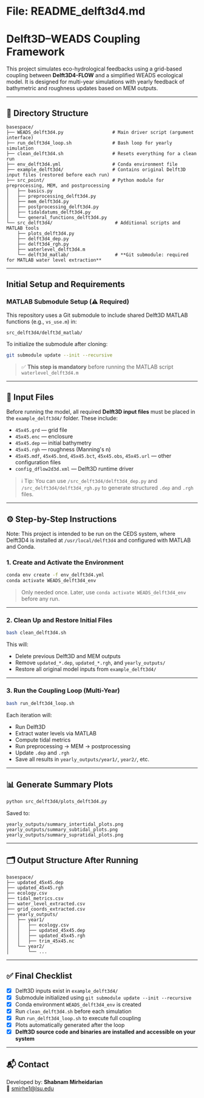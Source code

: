 # File: README_delft3d4.md
# Delft3D–WEADS Coupling Framework

This project simulates eco-hydrological feedbacks using a grid-based coupling between **Delft3D4-FLOW** and a simplified WEADS ecological model. It is designed for multi-year simulations with yearly feedback of bathymetric and roughness updates based on MEM outputs.

---

## 📁 Directory Structure

```
basespace/
├── WEADS_delft3d4.py                  # Main driver script (argument interface)
├── run_delft3d4_loop.sh               # Bash loop for yearly simulation
├── clean_delft3d4.sh                  # Resets everything for a clean run
├── env_delft3d4.yml                   # Conda environment file
├── example_delft3d4/                  # Contains original Delft3D input files (restored before each run)
├── src_point/                         # Python module for preprocessing, MEM, and postprocessing
│   ├── basics.py
│   ├── preprocessing_delft3d4.py
│   ├── mem_delft3d4.py
│   ├── postprocessing_delft3d4.py
│   ├── tidaldatums_delft3d4.py
│   └── general_functions_delft3d4.py
└── src_delft3d4/                       # Additional scripts and MATLAB tools
    ├── plots_delft3d4.py
    ├── delft3d4_dep.py
    ├── delft3d4_rgh.py
    ├── waterlevel_delft3d4.m
    └── delft3d_matlab/                 # **Git submodule: required for MATLAB water level extraction**
```

---

## Initial Setup and Requirements

### MATLAB Submodule Setup (⚠️ Required)
This repository uses a Git submodule to include shared Delft3D MATLAB functions (e.g., `vs_use.m`) in:

```
src_delft3d4/delft3d_matlab/
```

To initialize the submodule after cloning:

```bash
git submodule update --init --recursive
```

> ✅ **This step is mandatory** before running the MATLAB script `waterlevel_delft3d4.m`

---

## 🧩 Input Files

Before running the model, all required **Delft3D input files** must be placed in the `example_delft3d4/` folder. These include:

- `45x45.grd` — grid file
- `45x45.enc` — enclosure
- `45x45.dep` — initial bathymetry
- `45x45.rgh` — roughness (Manning's n)
- `45x45.mdf`, `45x45.bnd`, `45x45.bct`, `45x45.obs`, `45x45.url` — other configuration files
- `config_dflow2d3d.xml` — Delft3D runtime driver

> ℹ️ Tip: You can use `/src_delft3d4/delft3d4_dep.py` and `/src_delft3d4/delft3d4_rgh.py` to generate structured `.dep` and `.rgh` files.

---

## ⚙️ Step-by-Step Instructions

Note: This project is intended to be run on the CEDS system, where Delft3D4 is installed at `/usr/local/delft3d4` and configured with MATLAB and Conda.

### 1. Create and Activate the Environment

```bash
conda env create -f env_delft3d4.yml
conda activate WEADS_delft3d4_env
```

> Only needed once. Later, use `conda activate WEADS_delft3d4_env` before any run.

---

### 2. Clean Up and Restore Initial Files

```bash
bash clean_delft3d4.sh
```

This will:
- Delete previous Delft3D and MEM outputs
- Remove `updated_*.dep`, `updated_*.rgh`, and `yearly_outputs/`
- Restore all original model inputs from `example_delft3d4/`

---

### 3. Run the Coupling Loop (Multi-Year)

```bash
bash run_delft3d4_loop.sh
```

Each iteration will:
- Run Delft3D
- Extract water levels via MATLAB
- Compute tidal metrics
- Run preprocessing → MEM → postprocessing
- Update `.dep` and `.rgh`
- Save all results in `yearly_outputs/year1/`, `year2/`, etc.

---

## 📊 Generate Summary Plots

```bash
python src_delft3d4/plots_delft3d4.py
```

Saved to:
```
yearly_outputs/summary_intertidal_plots.png
yearly_outputs/summary_subtidal_plots.png
yearly_outputs/summary_supratidal_plots.png
```

---

## 🗂️ Output Structure After Running

```
basespace/
├── updated_45x45.dep
├── updated_45x45.rgh
├── ecology.csv
├── tidal_metrics.csv
├── water_level_extracted.csv
├── grid_coords_extracted.csv
├── yearly_outputs/
│   ├── year1/
│   │   ├── ecology.csv
│   │   ├── updated_45x45.dep
│   │   ├── updated_45x45.rgh
│   │   ├── trim_45x45.nc
│   └── year2/
│       └── ...
```

---

## ✅ Final Checklist

- [x] Delft3D inputs exist in `example_delft3d4/`
- [x] Submodule initialized using `git submodule update --init --recursive`
- [x] Conda environment `WEADS_delft3d4_env` is created
- [x] Run `clean_delft3d4.sh` before each simulation
- [x] Run `run_delft3d4_loop.sh` to execute full coupling
- [x] Plots automatically generated after the loop
- [x] **Delft3D source code and binaries are installed and accessible on your system**

---

## 📬 Contact

Developed by: **Shabnam Mirheidarian**  
📧 smirhe1@lsu.edu

